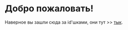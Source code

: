 # Добро пожаловать!

Наверное вы зашли сюда за id'шками, они тут >> [тык](https://alexkandy8.github.io/sulphur-dioxide/ids/cat).
